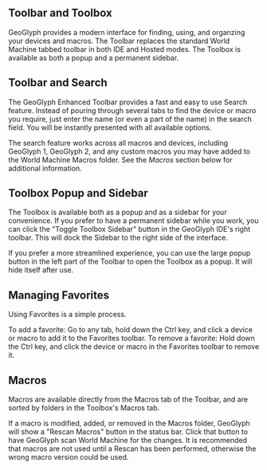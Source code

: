 ## Toolbar and Toolbox
GeoGlyph provides a modern interface for finding, using, and organzing your devices and macros. The Toolbar replaces the standard World Machine tabbed toolbar in both IDE and Hosted modes. The Toolbox is available as both a popup and a permanent sidebar.

## Toolbar and Search
The GeoGlyph Enhanced Toolbar provides a fast and easy to use Search feature. Instead of pouring through several tabs to find the device or macro you require, just enter the name (or even a part of the name) in the search field. You will be instantly presented with all available options.

The search feature works across all macros and devices, including GeoGlyph 1, GeoGlyph 2, and any custom macros you may have added to the World Machine Macros folder. See the *Macros* section below for additional information.

## Toolbox Popup and Sidebar
The Toolbox is available both as a popup and as a sidebar for your convenience. If you prefer to have a permanent sidebar while you work, you can click the "Toggle Toolbox Sidebar" button in the GeoGlyph IDE's right toolbar. This will dock the Sidebar to the right side of the interface.

If you prefer a more streamlined experience, you can use the large popup button in the left part of the Toolbar to open the Toolbox as a popup. It will hide itself after use.

## Managing Favorites
Using Favorites is a simple process.

To add a favorite: Go to any tab, hold down the Ctrl key, and click a device or macro to add it to the Favorites toolbar.
To remove a favorite: Hold down the Ctrl key, and click the device or macro in the Favorites toolbar to remove it.

## Macros
Macros are available directly from the Macros tab of the Toolbar, and are sorted by folders in the Toolbox's Macros tab.

If a macro is modified, added, or removed in the Macros folder, GeoGlyph will show a "Rescan Macros" button in the status bar. Click that button to have GeoGlyph scan World Machine for the changes. It is recommended that macros are not used until a Rescan has been performed, otherwise the wrong macro version could be used.